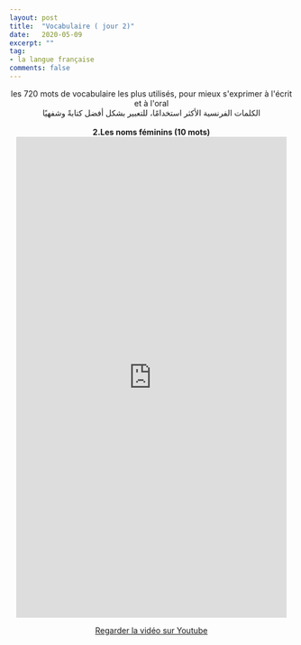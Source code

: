 ```yaml
---
layout: post
title:  "Vocabulaire ( jour 2)"
date:   2020-05-09
excerpt: ""
tag:
- la langue française
comments: false
---
```

 <center>     les 720 mots de vocabulaire les plus utilisés, pour mieux s'exprimer à l'écrit et à l'oral <br> الكلمات الفرنسية الأكثر استخدامًا، للتعبير بشكل أفضل كتابةً وشفهيًا <br><br>     <strong> 2.Les noms féminins (10 mots)</strong>     <br> <iframe width="480" height="853" src="https://www.youtube.com/embed/0EqebMn-ExQ" title="youtube video player" frameborder="0" allow="accelerometer, autoplay, clipboard-write, encrypted-media, gyroscope, picture-in-picture, web-share" allowfullscreen></iframe>     <br> <p markdown="0"><a href="https://youtube.com/shorts/0EqebMn-ExQ" class="btn btn-danger" target="_blank">Regarder la vidéo sur Youtube</a></p> </center>
